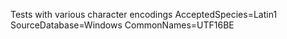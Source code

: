 Tests with various character encodings
AcceptedSpecies=Latin1
SourceDatabase=Windows
CommonNames=UTF16BE


